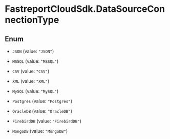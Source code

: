 # FastreportCloudSdk.DataSourceConnectionType

## Enum


* `JSON` (value: `"JSON"`)

* `MSSQL` (value: `"MSSQL"`)

* `CSV` (value: `"CSV"`)

* `XML` (value: `"XML"`)

* `MySQL` (value: `"MySQL"`)

* `Postgres` (value: `"Postgres"`)

* `OracleDB` (value: `"OracleDB"`)

* `FirebirdDB` (value: `"FirebirdDB"`)

* `MongoDB` (value: `"MongoDB"`)


